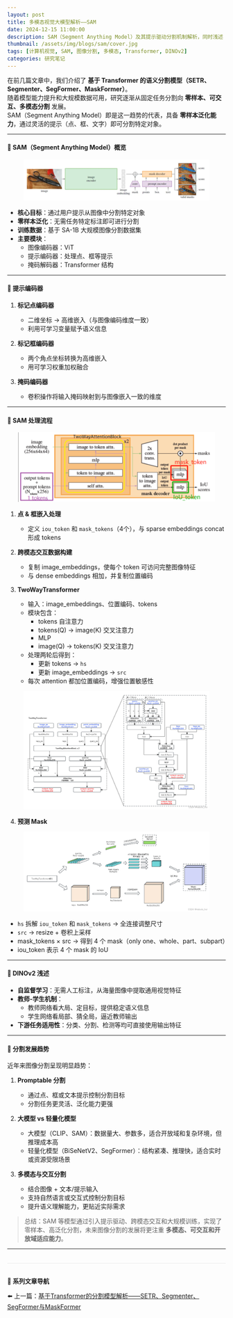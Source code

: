```yaml
---
layout: post
title: 多模态视觉大模型解析——SAM
date: 2024-12-15 11:00:00
description: SAM（Segment Anything Model）及其提示驱动分割机制解析，同时浅述 DINOv2 与未来分割趋势。
thumbnail: /assets/img/blogs/sam/cover.jpg
tags: [计算机视觉, SAM, 图像分割, 多模态, Transformer, DINOv2]
categories: 研究笔记
---
```


在前几篇文章中，我们介绍了 **基于 Transformer 的语义分割模型（SETR、Segmenter、SegFormer、MaskFormer）**。  
随着模型能力提升和大规模数据可用，研究逐渐从固定任务分割向 **零样本、可交互、多模态分割** 发展。  
SAM（Segment Anything Model）即是这一趋势的代表，具备 **零样本泛化能力**，通过灵活的提示（点、框、文字）即可分割特定对象。

---

#### **📌 SAM（Segment Anything Model）概览**

<div style="text-align:center">
  <img src="/assets/img/blogs/sam/sam.png" alt="SAM模型" style="max-width:85%; height:auto;">
</div>

- **核心目标**：通过用户提示从图像中分割特定对象  
- **零样本泛化**：无需任务特定标注即可进行分割  
- **训练数据**：基于 SA-1B 大规模图像分割数据集  
- **主要模块**：
  - 图像编码器：ViT  
  - 提示编码器：处理点、框等提示  
  - 掩码解码器：Transformer 结构  

---

#### **📌 提示编码器**

1. **标记点编码器**  
   - 二维坐标 → 高维嵌入（与图像编码维度一致）  
   - 利用可学习变量赋予语义信息  

2. **标记框编码器**  
   - 两个角点坐标转换为高维嵌入  
   - 用可学习权重加权融合  

3. **掩码编码器**  
   - 卷积操作将输入掩码映射到与图像嵌入一致的维度  

---

#### **📌 SAM 处理流程**

<div style="text-align:center">
  <img src="/assets/img/blogs/sam/process.png" alt="SAM处理流程" style="max-width:90%; height:auto;">
</div>

1. **点 & 框嵌入处理**  
   - 定义 `iou_token` 和 `mask_tokens`（4个），与 sparse embeddings concat 形成 tokens  

2. **跨模态交互数据构建**  
   - 复制 image_embeddings，使每个 token 可访问完整图像特征  
   - 与 dense embeddings 相加，并复制位置编码  

3. **TwoWayTransformer**  
   - 输入：image_embeddings、位置编码、tokens  
   - 模块包含：
     - tokens 自注意力  
     - tokens(Q) → image(K) 交叉注意力  
     - MLP  
     - image(Q) → tokens(K) 交叉注意力  
   - 处理两轮后得到：
     - 更新 tokens → `hs`  
     - 更新 image_embeddings → `src`  
   - 每次 attention 都加位置编码，增强位置敏感性  

<div style="text-align:center">
  <img src="/assets/img/blogs/sam/twoway.png" alt="TwoWayTransformer结构" style="max-width:85%; height:auto;">
</div>

4. **预测 Mask**  

<div style="text-align:center">
  <img src="/assets/img/blogs/sam/predict.png" alt="SAM预测Mask" style="max-width:85%; height:auto;">
</div>

- `hs` 拆解 `iou_token` 和 `mask_tokens` → 全连接调整尺寸  
- `src` → resize + 卷积上采样  
- mask_tokens × src → 得到 4 个 mask（only one、whole、part、subpart）  
- iou_token 表示 4 个 mask 的 IoU  

---

#### **📌 DINOv2 浅述**

- **自监督学习**：无需人工标注，从海量图像中提取通用视觉特征  
- **教师-学生机制**：
  - 教师网络看大局、定目标，提供稳定语义信息  
  - 学生网络看局部、猜全局，逼近教师输出  
- **下游任务适用性**：分类、分割、检测等均可直接使用输出特征  

---

#### **📌 分割发展趋势**

近年来图像分割呈现明显趋势：

1. **Promptable 分割**  
   - 通过点、框或文本提示控制分割目标  
   - 分割任务更灵活、泛化能力更强  

2. **大模型 vs 轻量化模型**  
   - 大模型（CLIP、SAM）：数据量大、参数多，适合开放域和复杂环境，但推理成本高  
   - 轻量化模型（BiSeNetV2、SegFormer）：结构紧凑、推理快，适合实时或资源受限场景  

3. **多模态与交互分割**  
   - 结合图像 + 文本/提示输入  
   - 支持自然语言或交互式控制分割目标  
   - 提升语义理解能力，更贴近实际需求  

> 总结：SAM 等模型通过引入提示驱动、跨模态交互和大规模训练，实现了零样本、高泛化分割，未来图像分割的发展将更注重 **多模态、可交互和开放域适应能力**。

---

<div class="post-navigation" style="margin-top:2rem; padding-top:1rem; border-top:1px solid #eaeaea;">
  <p style="margin-bottom:0.5rem; font-weight:600;">📖 系列文章导航</p>
  <ul style="list-style:none; padding-left:0;">
    <li>⬅️ 上一篇：<a href="{{ '/blog/2024/transformer-segment' | relative_url }}">基于Transformer的分割模型解析——SETR、Segmenter、SegFormer与MaskFormer</a></li>
  </ul>
</div>